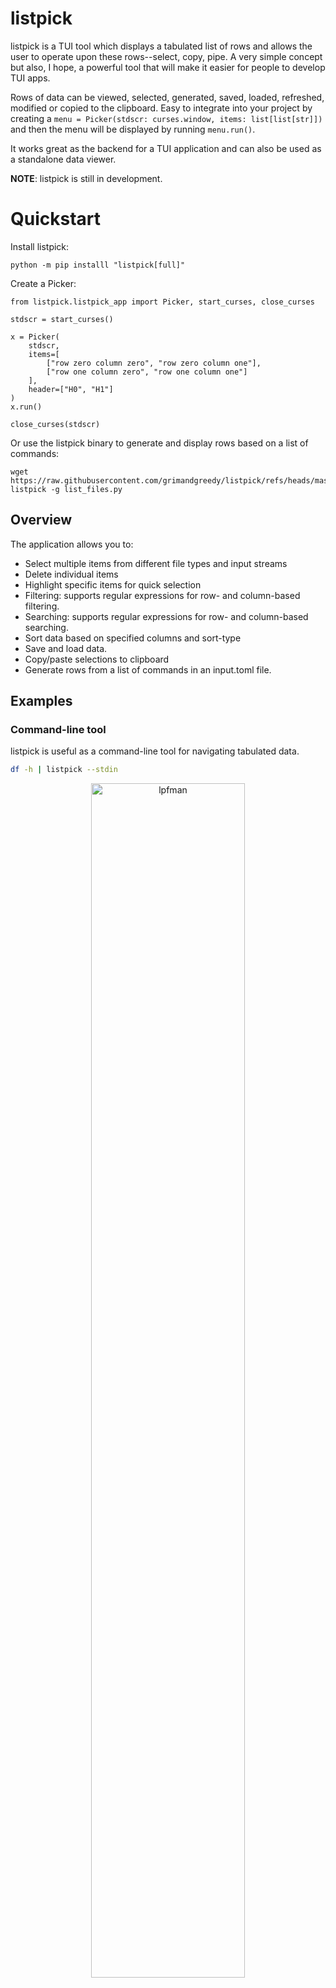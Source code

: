 # listpick

listpick is a TUI tool which displays a tabulated list of rows and allows the user to operate upon these rows--select, copy, pipe. A very simple concept but also, I hope, a powerful tool that will make it easier for people to develop TUI apps.

Rows of data can be viewed, selected, generated, saved, loaded, refreshed, modified or copied to the clipboard. Easy to integrate into your project by creating a `menu = Picker(stdscr: curses.window, items: list[list[str]])` and then the menu will be displayed by running `menu.run()`.

It works great as the backend for a TUI application and can also be used as a standalone data viewer.

**NOTE**: listpick is still in development.

# Quickstart

Install listpick:

```
python -m pip installl "listpick[full]"
```

Create a Picker:

```
from listpick.listpick_app import Picker, start_curses, close_curses

stdscr = start_curses()

x = Picker(
    stdscr,
    items=[
        ["row zero column zero", "row zero column one"],
        ["row one column zero", "row one column one"]
    ],
    header=["H0", "H1"]
)
x.run()

close_curses(stdscr)

```
Or use the listpick binary to generate and display rows based on a list of commands:

```
wget https://raw.githubusercontent.com/grimandgreedy/listpick/refs/heads/master/examples/data_generation/list_files.toml
listpick -g list_files.py
```

## Overview

The application allows you to:
- Select multiple items from different file types and input streams
- Delete individual items
- Highlight specific items for quick selection
- Filtering: supports regular expressions for row- and column-based filtering.
- Searching: supports regular expressions for row- and column-based searching.
- Sort data based on specified columns and sort-type
- Save and load data.
- Copy/paste selections to clipboard
- Generate rows from a list of commands in an input.toml file.

## Examples


### Command-line tool

listpick is useful as a command-line tool for navigating tabulated data.
```bash
df -h | listpick --stdin
```

<div align="center"> <img src="assets/listpick_df_example.png" alt="lpfman" width="70%"> </div>

### Aria2TUI

[Aria2TUI](https://github.com/grimandgreedy/Aria2TUI) is implemented using listpick. This is a good example of how listpick can be used for menus, data viewing, and active data retrieval.

<div align="center"> <img src="assets/aria2tui_graph_screenshot.png" alt="Aria2TUI" width="70%"> </div>

### lpfman
[lpfman](https://github.com/grimandgreedy/lpfman) is a terminal file manager with extensive column support.

<div align="center"> <img src="https://github.com/grimandgreedy/lpfman/blob/master/assets/lpfman_image_preview.png?raw=true" alt="lpfman" width="70%"> </div>


### Data generation from toml file

```python 
listpick -g ./examples/data_generation/video_duplicates.toml
```
  - From the list of commands in the toml file we generate the properties we will use to identify the duplicates. 

  - In the example file we set the directory and get the files with a simle `eza` (`ls`) command. We could also use `find` or `cat` from a list of files.


  - We get the SHA1 hash to identify identical files; we also get the size, duration, resolution, and bitrate so that we can identify a video duplicate that may have the same duration but a lower resolution.

<div align="center"> <img src="assets/file_compare.png" alt="Video Compare" width="70%"> </div>


## Description

### Key Features:
1. **File Input Support:**
```python 
listpick -i ~/dn.pkl -t pkl
```
   - Text files (TSV, CSV)
   - JSON
   - XLSX
   - ODS (OpenDocument Spreadsheet)
   - Pickle

2. **Generate data based on an toml file with relevant commands to generate the rows.**
```python 
listpick -g ./examples/data_generation/video_duplicates.toml
```

  - See ./examples/

3. **Highlighting:**
  - Highlight specific strings for display purposes.
  - E.g., when we search for a string we will highlight strings in the rows that match the search.

4. **Filtering and Sorting:**
  - Apply custom filters and sort criteria on the fly

5. **Modes:**
  - Default modes are supported so that a certain filter/search/sort can structure the data in a way that is easy to move between.


6. **Options:**
  - Along with returning the selected rows, the user can also return options.
  - Input field with readline support
  - Options select box

7. **Colour themes:**
  - Several colour themes are available

8. **Copy rows:**
  - 'y' to copy rows in various formats: CSV, TSV, python list
9. **Save data:**
  - Data can be saved so that it can be loaded with the -i flag.
  - This is very helpful if your data generation takes a long time.
10. **Customisable keybinds:**
   - The Picker object takes a keys_dict variable which allows all keys to be customised. Default keys can be seen in src/listpick/ui/keys.py.
   - Also allows the restriction of certain functions by not assigning a key.
11. **Dynamic or manual refresh of data**:
   - If a refresh_function is passed with auto_refresh=True then listpick will automatically refresh the data.
    - If a refresh_function is passed then one can also manually refresh by pressing f5.
12. Notifications.
   - Supports notifications upon certain events
13. Visual options
   - Display/hide title. 
   - Display/hide footer with selection information
   - Display/hide columns
   - Display/hide highlights
   - Option to centre in cells, centre in terminal and centre rows vertically.

14. Change settings on the fly.
   - Press '~' to see list of display settings or press '`' to enter a command to change display settings.
   - Change visual options
       - Cycle through themes
       - Centre data in cells or centre rows vertically
       - Show/hide the footer
       - Show/hide a specific column.
       - Select a column
   - Toggle auto-refresh
   - Toggle highlights

15. Pipe the data from the selected rows in the focussed column to a bash command ('|')
   - By default when you press '|' it will fill the input field with `xargs `. You can remove this if you like (^U).
   - For example, if you run `xargs -d '\n' -I {} notify-send {}` to this it will display notifications containing the data from the current column 
   - Useful for:
       - Opening files with a specific application `xargs -d \n -I{} mpv {}` will open the files in mpv
       - Dumping data. `xargs -d \n -I{} echo {} > ~/stuff.txt`

## Overview

The application allows you to:
- Select multiple items from different file types and input streams
- Navigate between selected items with arrow keys
- Delete individual items
- Highlight specific items for quick selection
- Perform complex filtering operations
- Sort data based on specified columns
- Persistent save/load of selections
- Copy/paste selections to clipboard


## Support and Feedback

Feel free to request features. Please report any errors you encounter with appropriate context.
